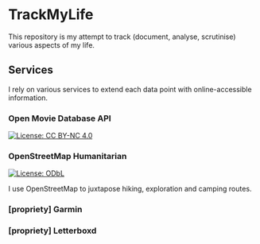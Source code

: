 # TrackMyLife

This repository is my attempt to track (document, analyse, scrutinise) various aspects of my life.

## Services

I rely on various services to extend each data point with online-accessible information.

### Open Movie Database API

[![License: CC BY-NC 4.0](https://img.shields.io/badge/License-CC%20BY--NC%204.0-lightgrey.svg)](https://creativecommons.org/licenses/by-nc/4.0/) 

###  OpenStreetMap Humanitarian

[![License: ODbL](https://img.shields.io/badge/License-ODbL-brightgreen.svg)](https://opendatacommons.org/licenses/odbl/) 

I use OpenStreetMap to juxtapose hiking, exploration and camping routes.

### [propriety] Garmin
### [propriety] Letterboxd
